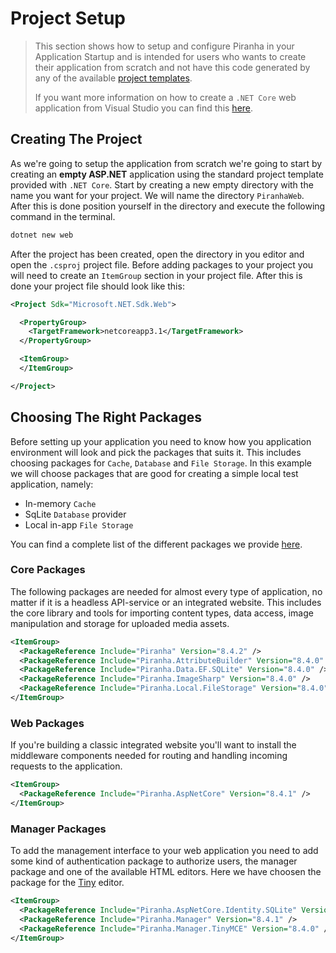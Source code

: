 # Project Setup

> This section shows how to setup and configure Piranha in your Application Startup and is intended for users who wants to create their application from scratch and not have this code generated by any of the available [project templates](project-templates).
>
> If you want more information on how to create a `.NET Core` web application from Visual Studio you can find this [here](https://docs.microsoft.com/en-us/visualstudio/ide/quickstart-aspnet-core?view=vs-2019&WT.mc_id=DOP-MVP-5003834).

## Creating The Project

As we're going to setup the application from scratch we're going to start by creating an **empty ASP.NET** application using the standard project template provided with `.NET Core`. Start by creating a new empty directory with the name you want for your project. We will name the directory `PiranhaWeb`. After this is done position yourself in the directory and execute the following command in the terminal.

~~~ bash
dotnet new web
~~~

After the project has been created, open the directory in you editor and open the `.csproj` project file. Before adding packages to your project you will need to create an `ItemGroup` section in your project file. After this is done your project file should look like this:

~~~ xml
<Project Sdk="Microsoft.NET.Sdk.Web">

  <PropertyGroup>
    <TargetFramework>netcoreapp3.1</TargetFramework>
  </PropertyGroup>

  <ItemGroup>
  </ItemGroup>

</Project>
~~~

## Choosing The Right Packages

Before setting up your application you need to know how you application environment will look and pick the packages that suits it. This includes choosing packages for `Cache`, `Database` and `File Storage`. In this example we will choose packages that are good for creating a simple local test application, namely:

* In-memory `Cache`
* SqLite `Database` provider
* Local in-app `File Storage`

You can find a complete list of the different packages we provide [here](packages).

### Core Packages

The following packages are needed for almost every type of application, no matter if it is a headless API-service or an integrated website. This includes the core library and tools for importing content types, data access, image manipulation and storage for uploaded media assets.

~~~ xml
<ItemGroup>
  <PackageReference Include="Piranha" Version="8.4.2" />
  <PackageReference Include="Piranha.AttributeBuilder" Version="8.4.0" />
  <PackageReference Include="Piranha.Data.EF.SQLite" Version="8.4.0" />
  <PackageReference Include="Piranha.ImageSharp" Version="8.4.0" />
  <PackageReference Include="Piranha.Local.FileStorage" Version="8.4.0" />
</ItemGroup>
~~~

### Web Packages

If you're building a classic integrated website you'll want to install the middleware components needed for routing and handling incoming requests to the application.

~~~ xml
<ItemGroup>
  <PackageReference Include="Piranha.AspNetCore" Version="8.4.1" />
</ItemGroup>
~~~

### Manager Packages

To add the management interface to your web application you need to add some kind of authentication package to authorize users, the manager package and one of the available HTML editors. Here we have choosen the package for the [Tiny](https://www.tiny.cloud) editor.

~~~ xml
<ItemGroup>
  <PackageReference Include="Piranha.AspNetCore.Identity.SQLite" Version="8.4.0" />
  <PackageReference Include="Piranha.Manager" Version="8.4.1" />
  <PackageReference Include="Piranha.Manager.TinyMCE" Version="8.4.0" />
</ItemGroup>
~~~